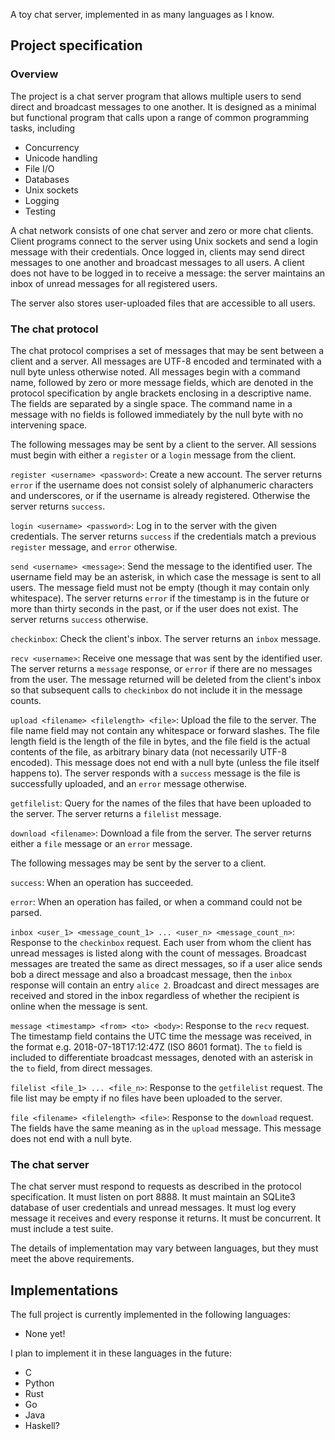 A toy chat server, implemented in as many languages as I know.

## Project specification
### Overview
The project is a chat server program that allows multiple users to send direct
and broadcast messages to one another. It is designed as a minimal but
functional program that calls upon a range of common programming tasks,
including

 - Concurrency
 - Unicode handling
 - File I/O
 - Databases
 - Unix sockets
 - Logging
 - Testing

A chat network consists of one chat server and zero or more chat clients. Client
programs connect to the server using Unix sockets and send a login message with
their credentials. Once logged in, clients may send direct messages to one
another and broadcast messages to all users. A client does not have to be logged
in to receive a message: the server maintains an inbox of unread messages for
all registered users.

The server also stores user-uploaded files that are accessible to all users.

### The chat protocol
The chat protocol comprises a set of messages that may be sent between a client
and a server. All messages are UTF-8 encoded and terminated with a null byte
unless otherwise noted. All messages begin with a command name, followed by zero
or more message fields, which are denoted in the protocol specification by angle
brackets enclosing in a descriptive name. The fields are separated by a single
space. The command name in a message with no fields is followed immediately by
the null byte with no intervening space.

The following messages may be sent by a client to the server. All sessions
must begin with either a `register` or a `login` message from the client.

`register <username> <password>`: Create a new account. The server returns
`error` if the username does not consist solely of alphanumeric characters and
underscores, or if the username is already registered. Otherwise the server
returns `success`.

`login <username> <password>`: Log in to the server with the given credentials.
The server returns `success` if the credentials match a previous `register`
message, and `error` otherwise.

`send <username> <message>`: Send the message to the identified
user. The username field may be an asterisk, in which case the message is sent
to all users. The message field must not be empty (though it may contain only
whitespace). The server returns `error` if the timestamp is in the future or
more than thirty seconds in the past, or if the user does not exist. The server
returns `success` otherwise.

`checkinbox`: Check the client's inbox. The server returns an `inbox` message.

`recv <username>`: Receive one message that was sent by the identified user. The
server returns a `message` response, or `error` if there are no messages from
the user. The message returned will be deleted from the client's inbox so that
subsequent calls to `checkinbox` do not include it in the message counts.

`upload <filename> <filelength> <file>`: Upload the file to the server. The
file name field may not contain any whitespace or forward slashes. The file
length field is the length of the file in bytes, and the file field is the
actual contents of the file, as arbitrary binary data (not necessarily UTF-8
encoded). This message does not end with a null byte (unless the file itself
happens to). The server responds with a `success` message is the file is
successfully uploaded, and an `error` message otherwise.

`getfilelist`: Query for the names of the files that have been uploaded to the
server. The server returns a `filelist` message.

`download <filename>`: Download a file from the server. The server returns
either a `file` message or an `error` message.


The following messages may be sent by the server to a client.

`success`: When an operation has succeeded.

`error`: When an operation has failed, or when a command could not be parsed.

`inbox <user_1> <message_count_1> ... <user_n> <message_count_n>`: Response to
the `checkinbox` request. Each user from whom the client has unread messages is
listed along with the count of messages. Broadcast messages are treated the same
as direct messages, so if a user alice sends bob a direct message and also a
broadcast message, then the `inbox` response will contain an entry `alice 2`.
Broadcast and direct messages are received and stored in the inbox regardless of
whether the recipient is online when the message is sent.

`message <timestamp> <from> <to> <body>`: Response to the `recv` request. The
timestamp field contains the UTC time the message was received, in the format
e.g. 2018-07-18T17:12:47Z (ISO 8601 format).  The `to` field is included to
differentiate broadcast messages, denoted with an asterisk in the `to` field,
from direct messages.

`filelist <file_1> ... <file_n>`: Response to the `getfilelist` request. The
file list may be empty if no files have been uploaded to the server.

`file <filename> <filelength> <file>`: Response to the `download` request. The
fields have the same meaning as in the `upload` message. This message does not
end with a null byte.

### The chat server
The chat server must respond to requests as described in the protocol
specification. It must listen on port 8888. It must maintain an SQLite3 database
of user credentials and unread messages. It must log every message it receives
and every response it returns. It must be concurrent. It must include a test
suite.

The details of implementation may vary between languages, but they must meet
the above requirements.

## Implementations
The full project is currently implemented in the following languages:
 - None yet!

I plan to implement it in these languages in the future:
 - C
 - Python
 - Rust
 - Go
 - Java
 - Haskell?
